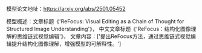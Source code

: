 模型论文地址：https://arxiv.org/abs/2501.05452

模型概述：文章标题《'ReFocus: Visual Editing as a Chain of Thought for Structured Image Understanding'》，
中文文章标题《'ReFocus：结构化图像理解的思维链式视觉编辑'》，
文章内容：['提出ReFocus方法，通过思维链式视觉编辑提升结构化图像理解，增强模型的可解释性。']
